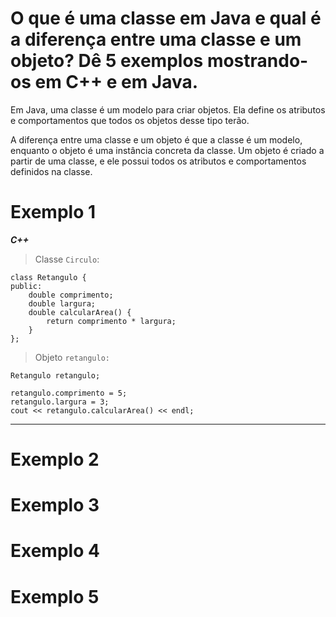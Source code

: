 # **O que é uma classe em Java e qual é a diferença entre uma classe e um objeto? Dê 5 exemplos mostrando-os em C++ e em Java.**

Em Java, uma classe é um modelo para criar objetos. Ela define os atributos e comportamentos que todos os objetos desse tipo terão.

A diferença entre uma classe e um objeto é que a classe é um modelo, enquanto o objeto é uma instância concreta da classe. Um objeto é criado a partir de uma classe, e ele possui todos os atributos e comportamentos definidos na classe.

# Exemplo 1

***C++***

>Classe `Circulo`:
``` 
class Retangulo {
public:
    double comprimento;
    double largura;
    double calcularArea() {
        return comprimento * largura;
    }
};
```
>Objeto `retangulo:` 

``` 
Retangulo retangulo;

retangulo.comprimento = 5;
retangulo.largura = 3;
cout << retangulo.calcularArea() << endl;
``` 
___________________________________________
# Exemplo 2 
# Exemplo 3 
# Exemplo 4 
# Exemplo 5
